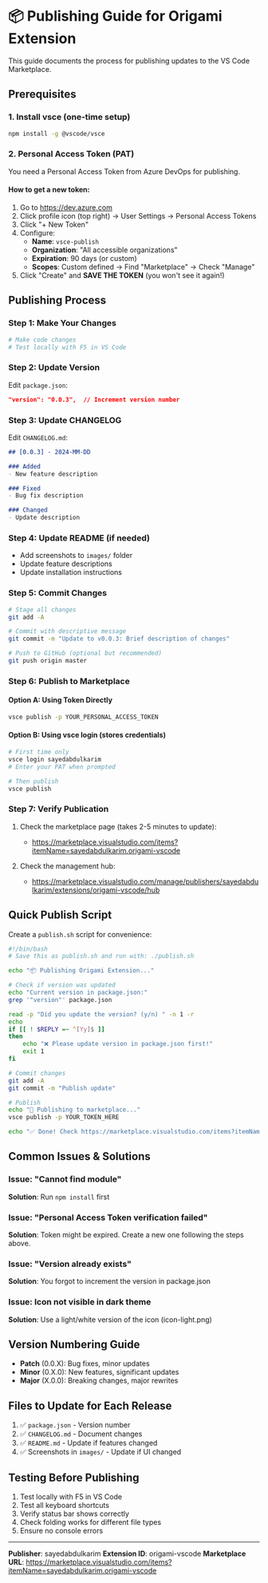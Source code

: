 # 📦 Publishing Guide for Origami Extension

This guide documents the process for publishing updates to the VS Code Marketplace.

## Prerequisites

### 1. Install vsce (one-time setup)
```bash
npm install -g @vscode/vsce
```

### 2. Personal Access Token (PAT)
You need a Personal Access Token from Azure DevOps for publishing.

#### How to get a new token:
1. Go to https://dev.azure.com
2. Click profile icon (top right) → User Settings → Personal Access Tokens
3. Click "+ New Token"
4. Configure:
   - **Name**: `vsce-publish`
   - **Organization**: "All accessible organizations"
   - **Expiration**: 90 days (or custom)
   - **Scopes**: Custom defined → Find "Marketplace" → Check "Manage"
5. Click "Create" and **SAVE THE TOKEN** (you won't see it again!)

## Publishing Process

### Step 1: Make Your Changes
```bash
# Make code changes
# Test locally with F5 in VS Code
```

### Step 2: Update Version
Edit `package.json`:
```json
"version": "0.0.3",  // Increment version number
```

### Step 3: Update CHANGELOG
Edit `CHANGELOG.md`:
```markdown
## [0.0.3] - 2024-MM-DD

### Added
- New feature description

### Fixed
- Bug fix description

### Changed
- Update description
```

### Step 4: Update README (if needed)
- Add screenshots to `images/` folder
- Update feature descriptions
- Update installation instructions

### Step 5: Commit Changes
```bash
# Stage all changes
git add -A

# Commit with descriptive message
git commit -m "Update to v0.0.3: Brief description of changes"

# Push to GitHub (optional but recommended)
git push origin master
```

### Step 6: Publish to Marketplace

#### Option A: Using Token Directly
```bash
vsce publish -p YOUR_PERSONAL_ACCESS_TOKEN
```

#### Option B: Using vsce login (stores credentials)
```bash
# First time only
vsce login sayedabdulkarim
# Enter your PAT when prompted

# Then publish
vsce publish
```

### Step 7: Verify Publication
1. Check the marketplace page (takes 2-5 minutes to update):
   - https://marketplace.visualstudio.com/items?itemName=sayedabdulkarim.origami-vscode

2. Check the management hub:
   - https://marketplace.visualstudio.com/manage/publishers/sayedabdulkarim/extensions/origami-vscode/hub

## Quick Publish Script

Create a `publish.sh` script for convenience:
```bash
#!/bin/bash
# Save this as publish.sh and run with: ./publish.sh

echo "📦 Publishing Origami Extension..."

# Check if version was updated
echo "Current version in package.json:"
grep '"version"' package.json

read -p "Did you update the version? (y/n) " -n 1 -r
echo
if [[ ! $REPLY =~ ^[Yy]$ ]]
then
    echo "❌ Please update version in package.json first!"
    exit 1
fi

# Commit changes
git add -A
git commit -m "Publish update"

# Publish
echo "🚀 Publishing to marketplace..."
vsce publish -p YOUR_TOKEN_HERE

echo "✅ Done! Check https://marketplace.visualstudio.com/items?itemName=sayedabdulkarim.origami-vscode"
```

## Common Issues & Solutions

### Issue: "Cannot find module"
**Solution**: Run `npm install` first

### Issue: "Personal Access Token verification failed"
**Solution**: Token might be expired. Create a new one following the steps above.

### Issue: "Version already exists"
**Solution**: You forgot to increment the version in package.json

### Issue: Icon not visible in dark theme
**Solution**: Use a light/white version of the icon (icon-light.png)

## Version Numbering Guide

- **Patch** (0.0.X): Bug fixes, minor updates
- **Minor** (0.X.0): New features, significant updates
- **Major** (X.0.0): Breaking changes, major rewrites

## Files to Update for Each Release

1. ✅ `package.json` - Version number
2. ✅ `CHANGELOG.md` - Document changes
3. ✅ `README.md` - Update if features changed
4. ✅ Screenshots in `images/` - Update if UI changed

## Testing Before Publishing

1. Test locally with F5 in VS Code
2. Test all keyboard shortcuts
3. Verify status bar shows correctly
4. Check folding works for different file types
5. Ensure no console errors

---

**Publisher**: sayedabdulkarim
**Extension ID**: origami-vscode
**Marketplace URL**: https://marketplace.visualstudio.com/items?itemName=sayedabdulkarim.origami-vscode